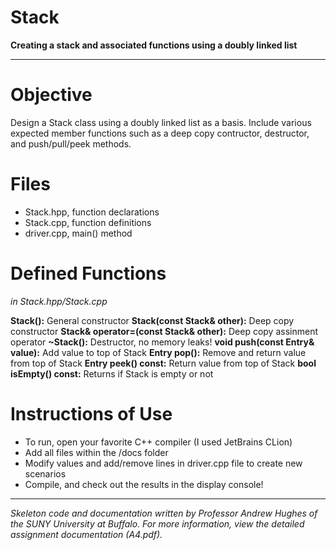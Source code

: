 # Stack
**Creating a stack and associated functions using a doubly linked list**

---
# Objective
Design a Stack class using a doubly linked list as a basis. Include various
expected member functions such as a deep copy contructor, destructor,
and push/pull/peek methods.

# Files
- Stack.hpp, function declarations
- Stack.cpp, function definitions
- driver.cpp, main() method

# Defined Functions
*in Stack.hpp/Stack.cpp*

**Stack():** General constructor
**Stack(const Stack& other):** Deep copy constructor
**Stack& operator=(const Stack& other):** Deep copy assinment operator
**~Stack():** Destructor, no memory leaks!
**void push(const Entry& value):** Add value to top of Stack
**Entry pop():** Remove and return value from top of Stack
**Entry peek() const:** Return value from top of Stack
**bool isEmpty() const:** Returns if Stack is empty or not

# Instructions of Use
- To run, open your favorite C++ compiler (I used JetBrains CLion)
- Add all files within the /docs folder
- Modify values and add/remove lines in driver.cpp file to create new scenarios
- Compile, and check out the results in the display console!

---
*Skeleton code and documentation written by Professor Andrew Hughes of the 
SUNY University at Buffalo. For more information, view the detailed
assignment documentation (A4.pdf).*
